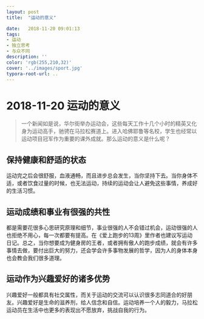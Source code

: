 ```yaml
---
layout: post
title:  "运动的意义"

date:   2018-11-20 09:01:13
tags:
- 运动
- 独立思考
- 与众不同
description: ''
color: 'rgb(255,210,32)'
cover: '../images/sport.jpg'
typora-root-url: ..
---
```


# 2018-11-20 运动的意义

> 一个新闻如是说，华尔街举办运动会，这些每天工作十几个小时的精英又化身为运动高手，驰骋在马拉松赛道上。进入哈佛耶鲁等名校，学生也经常以运动项目冠军作为重要的课外成就。那么运动的意义是什么呢？

## 保持健康和舒适的状态
运动完之后会很舒服，血液通畅，而且进步总会发生，当你坚持下去。当你身体不适，或者饮食过量的时候，也无法运动，持续的运动会让人避免这些事情，养成好的生活习惯。

## 运动成绩和事业有很强的共性
都是需要花很多心思研究原理和细节，事业很强的人不会错过机会，运动很强的人也拒绝不用心，每一次都要有提高。在《爱上跑步的13周》里作者也建议写运动日记。总之，当你想要成为健身房的王者，或者拥有傲人的跑步成绩，就会有许多事情去做，要付出巨大的努力，还会学会许多事物发展的哲学，因为人的身体本身也会教会我们很多道理。

## 运动作为兴趣爱好的诸多优势
兴趣爱好一般都具有社交属性，而关于运动的交流可以认识很多志同道合的好朋友。兴趣爱好是生命的滋养剂，给人信念和自信。运动培养一个人的毅力，马拉松运动员在生活中也更多的表现出不愿放弃，挑战自我的行为。
